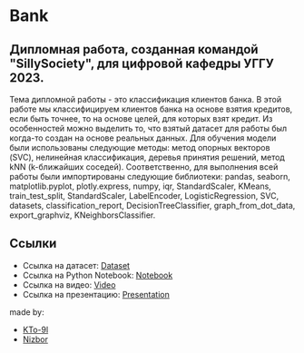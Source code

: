 # Bank
## Дипломная работа, созданная командой "SillySociety", для цифровой кафедры УГГУ 2023.
Тема дипломной работы - это классификация клиентов банка. В этой работе мы классифицируем клиентов банка на основе взятия кредитов, если быть точнее, то на основе целей, для которых взят кредит.
Из особенностей можно выделить то, что взятый датасет для работы был когда-то создан на основе реальных данных.
Для обучения модели были использованы следующие методы: метод опорных векторов (SVC), нелинейная классификация, деревья принятия решений, метод kNN (k-ближайших соседей).
Соответственно, для выполнения всей работы были импортированы следующие библиотеки: pandas, seaborn, matplotlib.pyplot, plotly.express, numpy, iqr, StandardScaler, KMeans, train_test_split, StandardScaler, LabelEncoder, LogisticRegression, SVC, datasets, classification_report, DecisionTreeClassifier, graph_from_dot_data, export_graphviz, KNeighborsClassifier.

## Ссылки
* Ссылка на датасет: [Dataset](/sources/data.csv)
* Ссылка на Python Notebook: [Notebook](/sources/kyrs.ipynb)
* Ссылка на видео: [Video](https://disk.yandex.ru/d/9G5Xs-eiCvrtCQ/2023-06-05%2005-02-21.mkv)
* Ссылка на презентацию: [Presentation](/sources/pres.pptx)


made by:
* [KTo-9l](https://github.com/KTo-9l)
* [Nizbor](https://github.com/Nizbor)
